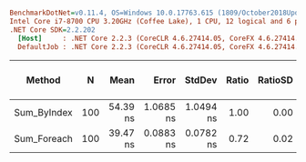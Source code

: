 ``` ini

BenchmarkDotNet=v0.11.4, OS=Windows 10.0.17763.615 (1809/October2018Update/Redstone5)
Intel Core i7-8700 CPU 3.20GHz (Coffee Lake), 1 CPU, 12 logical and 6 physical cores
.NET Core SDK=2.2.202
  [Host]     : .NET Core 2.2.3 (CoreCLR 4.6.27414.05, CoreFX 4.6.27414.05), 64bit RyuJIT
  DefaultJob : .NET Core 2.2.3 (CoreCLR 4.6.27414.05, CoreFX 4.6.27414.05), 64bit RyuJIT


```
|      Method |   N |     Mean |     Error |    StdDev | Ratio | RatioSD | Gen 0/1k Op | Gen 1/1k Op | Gen 2/1k Op | Allocated Memory/Op |
|------------ |---- |---------:|----------:|----------:|------:|--------:|------------:|------------:|------------:|--------------------:|
| Sum_ByIndex | 100 | 54.39 ns | 1.0685 ns | 1.0494 ns |  1.00 |    0.00 |           - |           - |           - |                   - |
| Sum_Foreach | 100 | 39.47 ns | 0.0883 ns | 0.0782 ns |  0.72 |    0.02 |           - |           - |           - |                   - |
